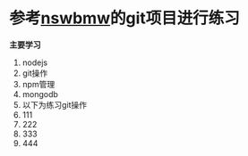 # 参考[nswbmw](https://github.com/nswbmw/N-blog)的git项目进行练习

**主要学习**

1. nodejs
2. git操作
3. npm管理
4. mongodb
5. 以下为练习git操作
6. 111
7. 222
8. 333
9. 444
